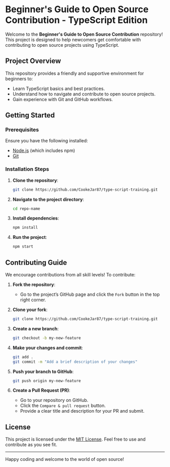 
# Beginner's Guide to Open Source Contribution - TypeScript Edition

Welcome to the **Beginner's Guide to Open Source Contribution** repository! This project is designed to help newcomers get comfortable with contributing to open source projects using TypeScript.

## Project Overview

This repository provides a friendly and supportive environment for beginners to:
- Learn TypeScript basics and best practices.
- Understand how to navigate and contribute to open source projects.
- Gain experience with Git and GitHub workflows.

## Getting Started

### Prerequisites
Ensure you have the following installed:
- [Node.js](https://nodejs.org/) (which includes npm)
- [Git](https://git-scm.com/)

### Installation Steps
1. **Clone the repository**:
   ```bash
   git clone https://github.com/CookeJar87/type-script-training.git
   ```

2. **Navigate to the project directory**:
   ```bash
   cd repo-name
   ```

3. **Install dependencies**:
   ```bash
   npm install
   ```

4. **Run the project**:
   ```bash
   npm start
   ```

## Contributing Guide

We encourage contributions from all skill levels! To contribute:

1. **Fork the repository**:
   - Go to the project’s GitHub page and click the `Fork` button in the top right corner.

2. **Clone your fork**:
   ```bash
   git clone https://github.com/CookeJar87/type-script-training.git
   ```

3. **Create a new branch**:
   ```bash
   git checkout -b my-new-feature
   ```

4. **Make your changes and commit**:
   ```bash
   git add .
   git commit -m "Add a brief description of your changes"
   ```

5. **Push your branch to GitHub**:
   ```bash
   git push origin my-new-feature
   ```

6. **Create a Pull Request (PR)**:
   - Go to your repository on GitHub.
   - Click the `Compare & pull request` button.
   - Provide a clear title and description for your PR and submit.

## License

This project is licensed under the [MIT License](LICENSE). Feel free to use and contribute as you see fit.

---

Happy coding and welcome to the world of open source!
